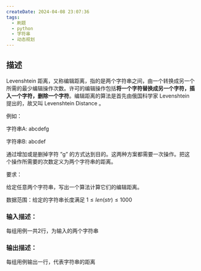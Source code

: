 ```yaml
---
createDate: 2024-04-08 23:07:36
tags:
  - 刷题
  - python
  - 字符串
  - 动态规划
---
```

## 描述

Levenshtein 距离，又称编辑距离，指的是两个字符串之间，由一个转换成另一个所需的最少编辑操作次数。许可的编辑操作包括**将一个字符替换成另一个字符，插入一个字符，删除一个字符**。编辑距离的算法是首先由俄国科学家 Levenshtein 提出的，故又叫 Levenshtein Distance 。

例如：

字符串A: abcdefg

字符串B: abcdef

通过增加或是删掉字符 ”g” 的方式达到目的。这两种方案都需要一次操作。把这个操作所需要的次数定义为两个字符串的距离。

要求：

给定任意两个字符串，写出一个算法计算它们的编辑距离。

数据范围：给定的字符串长度满足 $1≤len(str)≤1000$ 

### 输入描述：

每组用例一共2行，为输入的两个字符串

### 输出描述：

每组用例输出一行，代表字符串的距离